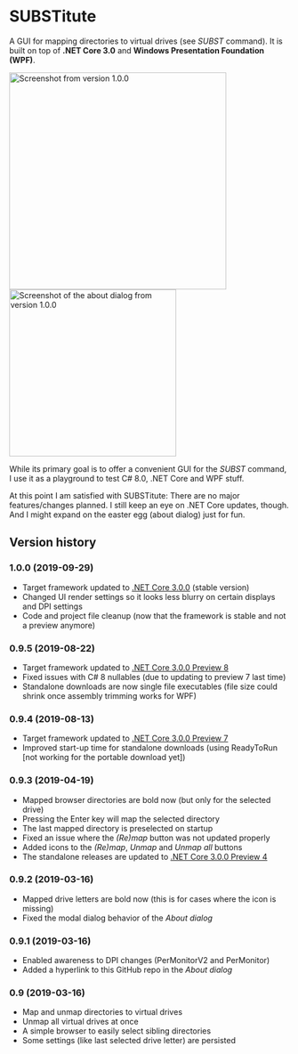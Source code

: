 # SUBSTitute
A GUI for mapping directories to virtual drives (see *SUBST* command). It is built on top of **.NET Core 3.0** and **Windows Presentation Foundation (WPF)**.

<img src="https://raw.githubusercontent.com/sungaila/SUBSTitute/master/Content/1.0.0_Screenshot.png" width="390" alt="Screenshot from version 1.0.0"><img src="https://raw.githubusercontent.com/sungaila/SUBSTitute/master/Content/1.0.0_About_Screenshot.png" width="300" alt="Screenshot of the about dialog from version 1.0.0">

While its primary goal is to offer a convenient GUI for the *SUBST* command, I use it as a playground to test C# 8.0, .NET Core and WPF stuff.

At this point I am satisfied with SUBSTitute: There are no major features/changes planned. I still keep an eye on .NET Core updates, though. And I might expand on the easter egg (about dialog) just for fun.
## Version history
### 1.0.0 (2019-09-29)
* Target framework updated to [.NET Core 3.0.0](https://github.com/dotnet/core/blob/master/release-notes/3.0/3.0.0/3.0.0.md) (stable version)
* Changed UI render settings so it looks less blurry on certain displays and DPI settings
* Code and project file cleanup (now that the framework is stable and not a preview anymore)
### 0.9.5 (2019-08-22)
* Target framework updated to [.NET Core 3.0.0 Preview 8](https://github.com/dotnet/core/blob/master/release-notes/3.0/preview/3.0.0-preview8.md)
* Fixed issues with C# 8 nullables (due to updating to preview 7 last time)
* Standalone downloads are now single file executables (file size could shrink once assembly trimming works for WPF)
### 0.9.4 (2019-08-13)
* Target framework updated to [.NET Core 3.0.0 Preview 7](https://github.com/dotnet/core/blob/master/release-notes/3.0/preview/3.0.0-preview7.md)
* Improved start-up time for standalone downloads (using ReadyToRun [not working for the portable download yet])
### 0.9.3 (2019-04-19)
* Mapped browser directories are bold now (but only for the selected drive)
* Pressing the Enter key will map the selected directory
* The last mapped directory is preselected on startup
* Fixed an issue where the *(Re)map* button was not updated properly
* Added icons to the *(Re)map*, *Unmap* and *Unmap all* buttons
* The standalone releases are updated to [.NET Core 3.0.0 Preview 4](https://github.com/dotnet/core/blob/master/release-notes/3.0/preview/3.0.0-preview4.md)
### 0.9.2 (2019-03-16)
* Mapped drive letters are bold now (this is for cases where the icon is missing)
* Fixed the modal dialog behavior of the *About dialog*
### 0.9.1 (2019-03-16)
* Enabled awareness to DPI changes (PerMonitorV2 and PerMonitor)
* Added a hyperlink to this GitHub repo in the *About dialog*
### 0.9 (2019-03-16)
* Map and unmap directories to virtual drives
* Unmap all virtual drives at once
* A simple browser to easily select sibling directories
* Some settings (like last selected drive letter) are persisted
